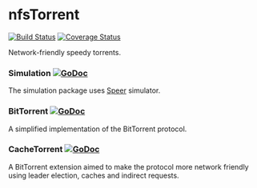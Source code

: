 # nfsTorrent
[![Build Status](https://travis-ci.org/danalex97/Speer.svg?branch=master)](https://travis-ci.org/danalex97/nfsTorrent) [![Coverage Status](https://coveralls.io/repos/github/danalex97/nfsTorrent/badge.svg?branch=master)](https://coveralls.io/github/danalex97/nfsTorrent?branch=master)

Network-friendly speedy torrents.

### Simulation [![GoDoc](https://godoc.org/github.com/danalex97/Speer/interfaces?status.png)](https://godoc.org/github.com/danalex97/Speer/interfaces)

The simulation package uses [Speer](https://github.com/danalex97/Speer) simulator.

### BitTorrent [![GoDoc](https://godoc.org/github.com/danalex97/nfsTorrent/torrent?status.png)](https://godoc.org/github.com/danalex97/nfsTorrent/torrent)

A simplified implementation of the BitTorrent protocol.

### CacheTorrent [![GoDoc](https://godoc.org/github.com/danalex97/nfsTorrent/cache_torrent?status.png)](https://godoc.org/github.com/danalex97/nfsTorrent/cache_torrent)

A BitTorrent extension aimed to make the protocol more network friendly using leader election, caches and indirect requests.
